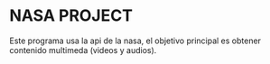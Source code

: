 # NASA PROJECT

Este programa usa la api de la nasa, el objetivo principal es obtener contenido multimeda (videos y audios).
